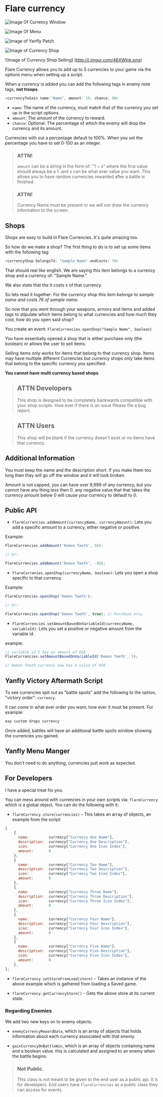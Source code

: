 # Flare currency

![Image Of Currency Window](http://i.imgur.com/WbcjKhl.png)

![Image Of Menu](http://i.imgur.com/0J3Yh99.png)

![Image of Yanfly Patch](http://i.imgur.com/5U5AenW.png)

![Image of Currency Shop](http://i.imgur.com/fKhPqSD.png)

![Image of Currency Shop Selling] (http://i.imgur.com/46XWlnk.png)

Flare Currency allows you to add up to 5 currencies to your game via the options menu when setting up a script.

When a currency is added you can add the following tags in enemy note tags, **not troops**.

```javascript
<currencyToGain name:"Name", amount: 10, chance: 90>
```

- `name`: The name of the currency, must match that of the currency you set up in the script options.
- `amount`: The amount of the currency to reward.
- `chance`: Optional. The percentage of which the enemy will drop the currency and its amount.

Currencies with out a percentage default to 100%. When you set the percentage you have to set 0-100 as an integer.

> ### ATTN!
>
> `amount` can be a string in the form of: "1 ~ x" where the first value should always be a 1.
> and x can be what ever value you want. This allows you to have random currencies rewarded after
> a battle is finished.

> ### ATTN!
>
> Currency Name must be present or we will not draw the currency information to the screen.

## Shops

Shops are easy to build in Flare Currencies. It's quite amazing too.

So how do we make a shop? The first thing to do is to set up some items with the following tag:

```javascript
<currencyShop belongsTo: "Sample Name" andCosts: 76>
```

That should real like english. We are saying this item belongs to a currency shop and a currency of: "Sample Name."

We also state that the it costs x of that currency.

So lets read it together: *For the currency shop this item belongs to sample name and costs 76 of sample name*.

So now that you went through your weapons, armors and items and added tags to stipulate which items belong to what
currencies and how much they cost, how do you open said shop?

You create an event: `FlareCurrencies.openShop("Sample Name", boolean)`

You have essentially opened a shop that is either purchase only (the boolean) or allows the user to sell items.

Selling items only works for items that belong to that currency shop. Items may have multiple different Currencies
but currency shops only take items that belong to the specific currency you specified.

**You cannot have multi currency based shops**.

> ## ATTN Developers
>
> This shop is designed to be completely backwards compatible with your shop scripts. How ever if there is an issue
> Please file a bug report.

> ## ATTN Users
>
> This shop will be blank if the currency doesn't exist or no items have that currency.

## Additional Information

You must keep the name and the description short. If you make them too long then they will go off the window and it will
look broken.

Amount is not capped, you can have over 9,999 of any currency, but you cannot have any thing less then 0. any negative value that
that takes the currency amount below 0 will cause your currency to default to 0.

## Public API

- `FlareCurrencies.addAmount(currencyName, currencyAmount)`: Lets you add a specific amount to a currency, either negative
   or positive.

Example:

```javascript
FlareCurrencies.addAmount('Demon Teeth', 56);

// Or:

FlareCurrencies.addAmount('Demon Teeth', -56);
```

- `FlareCurrenies.openShop(currencyName, boolean)`: Lets you open a shop specific to that currency.

Example:

```javascript
FlareCurrencies.openShop('Demon Teeth');

// Or:

FlareCurrencies.openShop('Demon Teeth', true); // Purchase only
```

- `FlareCurrencies.setAmountBasedOnVariableId(currencyName, variableId)`: Lets you set a positive or negative amount from the variable id.

example:

```javascript
// variable id 5 has an amount of 650
FlareCurrencies.setAmountBasedOnVariableId('Demon Teeth', 5);

// Demon Teeth currency now has a value of 650
```

## Yanfly Victory Aftermath Script

To see currencies spit out as "battle spoils" add the following to the option, "victory order": `currency`.

It can come in what ever order you want, how ever it must be present. For example:

```javascript
exp custom drops currency
```

Once added, battles will have an additional battle spoils window showing the currencies you gained.

## Yanfly Menu Manger

You don't need to do anything, currencies just work as expected.

## For Developers

I have a special treat for you.

You can mess around with currencies in your own scripts via: `flareCurrency` which
is a global object. You can do the following with it:

- `flareCurrency.store(currencies)` - This takes an array of objects, an example from the script:

```javascript
[
    {
      name:         currency["Currency One Name"],
      description:  currency["Currency One Description"],
      icon:         currency["Currency One Icon Index"],
      amount:       0
    },
    {
      name:         currency["Currency Two Name"],
      description:  currency["Currency Two Description"],
      icon:         currency["Currency Two Icon Index"],
      amount:       0
    },
    {
      name:         currency["Currency Three Name"],
      description:  currency["Currency Three Description"],
      icon:         currency["Currency Three Icon Index"],
      amount:       0
    },
    {
      name:         currency["Currency Four Name"],
      description:  currency["Currency Four Description"],
      icon:         currency["Currency Four Icon Index"],
      amount:       0
    },
    {
      name:         currency["Currency Five Name"],
      description:  currency["Currency Five Description"],
      icon:         currency["Currency Five Icon Index"],
      amount:       0
    },
];
```

- `flareCurrency.setStoreFromLoad(store)` - Takes an instance of the above example which is gathered from loading a Saved
game.

- `flareCurrency.getCurrencyStore()` - Gets the above store at its current state.

### Regarding Enemies

We add two new keys on to enemy objects.

- `enemyCurrencyRewardData`, which is an array of objects that holds information about each
currency associated with that enemy.

- `gainCurrencyOnBattleWin`, which is an array of objects containing name and a boolean value.
this is calculated and assigned to an enemy when the battle begins.

>### Not Public.
>
> This class is not meant to be given to the end user as a public api. It is for developers.
> End users have `FlareCurrencies` as a public class they can access for events.
